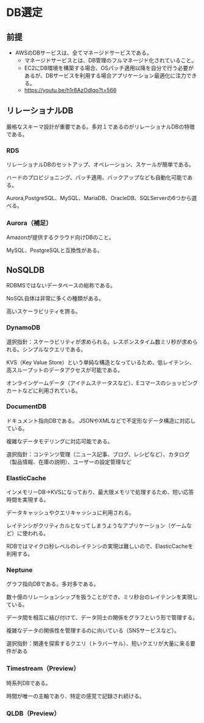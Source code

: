 # DB選定

## 前提
- AWSのDBサービスは、全てマネージドサービスである。
  - マネージドサービスとは、DB管理のフルマネージド化されていること。
  - EC2にDB環境を構築する場合、OSパッチ適用以降を自分で行う必要があるが、DBサービスを利用する場合アプリケーション最適化に注力できる。
  - https://youtu.be/h1r8AzOdlqo?t=566


## リレーショナルDB
厳格なスキーマ設計が重要である。多対１であるのがリレーショナルDBの特徴である。


### RDS
リレーショナルDBのセットアップ、オペレーション、スケールが簡単である。

ハードのプロビジョニング、パッチ適用、バックアップなども自動化可能である。

Aurora,PostgreSQL、MySQL、MariaDB、OracleDB、SQLServerの6つから選べる。


### Aurora（補足）
Amazonが提供するクラウド向けDBのこと。

MySQL、PostgreSQLと互換性がある。


## NoSQLDB
RDBMSではないデータベースの総称である。

NoSQL自体は非常に多くの種類がある。

高いスケーラビリティを誇る。


### DynamoDB
選択指針：スケーラビリティが求められる。レスポンスタイム数ミリ秒が求められる。シンプルなクエリである。

KVS（Key Value Store）という単純な構造となっているため、低レイテンシ、高スループットのデータアクセスが可能である。

オンラインゲームデータ（アイテムステータスなど）、Eコマースのショッピングカートなどに利用されている。


### DocumentDB
ドキュメント指向DBである。
JSONやXMLなどで不定形なデータ構造に対応している。

複雑なデータモデリングに対応可能である。

選択指針：コンテンツ管理（ニュース記事、ブログ、レシピなど）、カタログ（製品情報、在庫の説明）、ユーザーの設定管理など


### ElasticCache
インメモリーDB→KVSになっており、最大限メモリで処理するため、短い応答時間を実現する。

データキャッシュやクエリキャッシュに利用される。

レイテンシがクリティカルとなってしまうようなアプリケーション（ゲームなど）に使われる。

RDBではマイクロ秒レベルのレイテンシの実現は難しいので、ElasticCacheを利用する。


### Neptune
グラフ指向DBである。多対多である。

数十億のリレーションシップを扱うことができ、ミリ秒台のレイテンシを実現している。

データ間を相互に結び付けて、データ同士の関係をグラフという形で管理する。

複雑なデータの関係性を管理するのに向いている（SNSサービスなど）。

選択指針：関連を探索するクエリ（トラバーサル）、短いクエリが大量に来る要件がある


### Timestream（Preview）
時系列DBである。

時間が唯一の主軸であり、特定の感覚で記録され続ける。

### QLDB（Preview）
